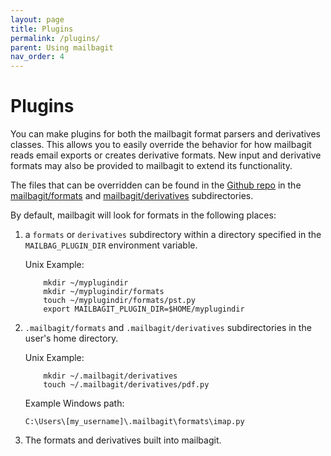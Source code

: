 ```yaml
---
layout: page
title: Plugins
permalink: /plugins/
parent: Using mailbagit
nav_order: 4
---
```


# Plugins

You can make plugins for both the mailbagit format parsers and derivatives classes. This allows you to easily override the behavior for how mailbagit reads email exports or creates derivative formats. New input and derivative formats may also be provided to mailbagit to extend its functionality.

The files that can be overridden can be found in the [Github repo](https://github.com/UAlbanyArchives/mailbagit) in the [mailbagit/formats](https://github.com/UAlbanyArchives/mailbagit/tree/main/mailbagit/formats) and [mailbagit/derivatives](https://github.com/UAlbanyArchives/mailbagit/tree/main/mailbagit/derivatives) subdirectories.

By default, mailbagit will look for formats in the following places:

1. a `formats` or `derivatives` subdirectory within a directory specified in the `MAILBAG_PLUGIN_DIR` environment variable.
	
	Unix Example:
	```
		mkdir ~/myplugindir
		mkdir ~/myplugindir/formats
		touch ~/myplugindir/formats/pst.py
		export MAILBAGIT_PLUGIN_DIR=$HOME/myplugindir
	```
2. `.mailbagit/formats` and `.mailbagit/derivatives` subdirectories in the user's home directory.
	
	Unix Example:
	```
		mkdir ~/.mailbagit/derivatives
		touch ~/.mailbagit/derivatives/pdf.py
	```

	Example Windows path:
	```
	C:\Users\[my_username]\.mailbagit\formats\imap.py
	```
3. The formats and derivatives built into mailbagit.
